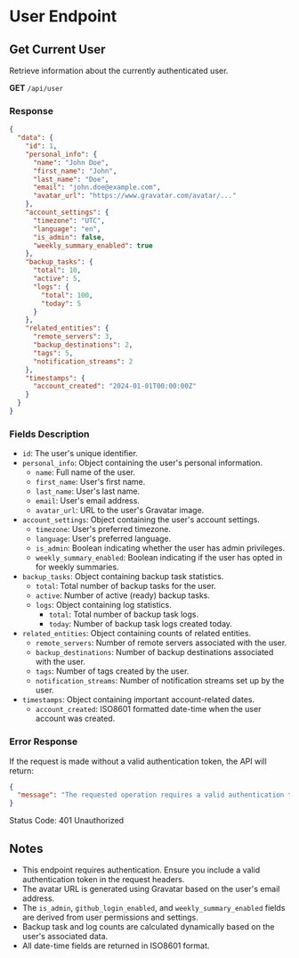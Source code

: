 # User Endpoint

## Get Current User

Retrieve information about the currently authenticated user.

**GET** `/api/user`

### Response

```json
{
  "data": {
    "id": 1,
    "personal_info": {
      "name": "John Doe",
      "first_name": "John",
      "last_name": "Doe",
      "email": "john.doe@example.com",
      "avatar_url": "https://www.gravatar.com/avatar/..."
    },
    "account_settings": {
      "timezone": "UTC",
      "language": "en",
      "is_admin": false,
      "weekly_summary_enabled": true
    },
    "backup_tasks": {
      "total": 10,
      "active": 5,
      "logs": {
        "total": 100,
        "today": 5
      }
    },
    "related_entities": {
      "remote_servers": 3,
      "backup_destinations": 2,
      "tags": 5,
      "notification_streams": 2
    },
    "timestamps": {
      "account_created": "2024-01-01T00:00:00Z"
    }
  }
}
```

### Fields Description

- `id`: The user's unique identifier.
- `personal_info`: Object containing the user's personal information.
    - `name`: Full name of the user.
    - `first_name`: User's first name.
    - `last_name`: User's last name.
    - `email`: User's email address.
    - `avatar_url`: URL to the user's Gravatar image.
- `account_settings`: Object containing the user's account settings.
    - `timezone`: User's preferred timezone.
    - `language`: User's preferred language.
    - `is_admin`: Boolean indicating whether the user has admin privileges.
    - `weekly_summary_enabled`: Boolean indicating if the user has opted in for weekly summaries.
- `backup_tasks`: Object containing backup task statistics.
    - `total`: Total number of backup tasks for the user.
    - `active`: Number of active (ready) backup tasks.
    - `logs`: Object containing log statistics.
        - `total`: Total number of backup task logs.
        - `today`: Number of backup task logs created today.
- `related_entities`: Object containing counts of related entities.
    - `remote_servers`: Number of remote servers associated with the user.
    - `backup_destinations`: Number of backup destinations associated with the user.
    - `tags`: Number of tags created by the user.
    - `notification_streams`: Number of notification streams set up by the user.
- `timestamps`: Object containing important account-related dates.
    - `account_created`: ISO8601 formatted date-time when the user account was created.

### Error Response

If the request is made without a valid authentication token, the API will return:

```json
{
  "message": "The requested operation requires a valid authentication token."
}
```

Status Code: 401 Unauthorized

## Notes

- This endpoint requires authentication. Ensure you include a valid authentication token in the request headers.
- The avatar URL is generated using Gravatar based on the user's email address.
- The `is_admin`, `github_login_enabled`, and `weekly_summary_enabled` fields are derived from user permissions and settings.
- Backup task and log counts are calculated dynamically based on the user's associated data.
- All date-time fields are returned in ISO8601 format.